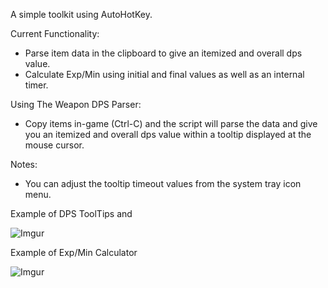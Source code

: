 A simple toolkit using AutoHotKey.


Current Functionality:
 - Parse item data in the clipboard to give an itemized and overall dps value.
 - Calculate Exp/Min using initial and final values as well as an internal timer.
 
 
Using The Weapon DPS Parser:
 - Copy items in-game (Ctrl-C) and the script will parse the data and give you an
	itemized and overall dps value within a tooltip displayed at the mouse cursor.
 

Notes:
 - You can adjust the tooltip timeout values from the system tray icon menu.
 
 
 
Example of DPS ToolTips and 

![Imgur](http://i.imgur.com/2VIqWKF.png)



Example of Exp/Min Calculator

![Imgur](http://i.imgur.com/MRIEeGp.png)